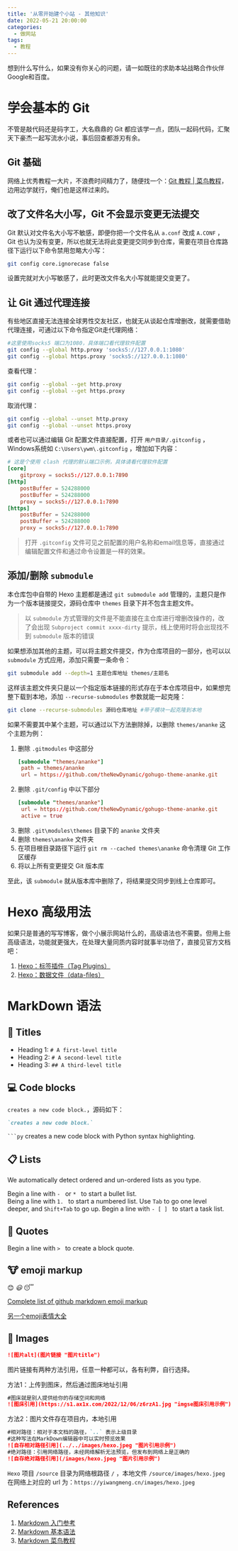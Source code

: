 ```yaml
---
title: '从零开始建个小站 - 其他知识'
date: 2022-05-21 20:00:00
categories:
  - 做网站
tags:
  - 教程
---
```

想到什么写什么，如果没有你关心的问题，请一如既往的求助本站战略合作伙伴 Google和百度。
<!-- more -->
# 学会基本的 Git
不管是敲代码还是码字工，大名鼎鼎的 Git 都应该学一点，团队一起码代码，汇聚天下豪杰一起写流水小说，事后回查都游刃有余。
## Git 基础
网络上优秀教程一大片，不浪费时间精力了，随便找一个：[Git 教程 | 菜鸟教程](https://www.runoob.com/git/git-basic-operations.html)，边用边学就行，俺们也是这样过来的。

## 改了文件名大小写，Git 不会显示变更无法提交
Git 默认对文件名大小写不敏感，即便你把一个文件名从 `a.conf` 改成 `A.CONF` ，Git 也认为没有变更，所以也就无法将此变更提交同步到仓库，需要在项目仓库路径下运行以下命令禁用忽略大小写：
```bash
git config core.ignorecase false
```

设置完就对大小写敏感了，此时更改文件名大小写就能提交变更了。

## 让 Git 通过代理连接
有些地区直接无法连接全球男性交友社区，也就无从谈起仓库增删改，就需要借助代理连接，可通过以下命令指定Git走代理网络：
```bash
#这里使用socks5 端口为1080，具体端口看代理软件配置
git config --global http.proxy 'socks5://127.0.0.1:1080' 
git config --global https.proxy 'socks5://127.0.0.1:1080'
```

查看代理：
```bash
git config --global --get http.proxy
git config --global --get https.proxy
```

取消代理：
```bash
git config --global --unset http.proxy
git config --global --unset https.proxy
```

或者也可以通过编辑 Git 配置文件直接配置，打开 `用户目录/.gitconfig` ，Windows系统如 `C:\Users\ywm\.gitconfig` ，增加如下内容：
```toml
# 这是个使用 clash 代理的默认端口示例，具体请看代理软件配置
[core]
	gitproxy = socks5://127.0.0.1:7890
[http]
	postBuffer = 524288000
	postBuffer = 524288000
	proxy = socks5://127.0.0.1:7890
[https]
	postBuffer = 524288000
	postBuffer = 524288000
	proxy = socks5://127.0.0.1:7890
```

> 打开 `.gitconfig` 文件可见之前配置的用户名称和email信息等，直接通过编辑配置文件和通过命令设置是一样的效果。

## 添加/删除 `submodule`
本仓库包中自带的 Hexo 主题都是通过 `git submodule add` 管理的，主题只是作为一个版本链接提交，源码仓库中 `themes` 目录下并不包含主题文件。
> 以 `submodule` 方式管理的文件是不能直接在主仓库进行增删改操作的，改了会出现 `Subproject commit xxxx-dirty` 提示，线上使用时将会出现找不到 `submodule` 版本的错误

如果想添加其他的主题，可以将主题文件提交，作为仓库项目的一部分，也可以以 `submodule` 方式应用，添加只需要一条命令：
```Bash
git submodule add --depth=1 主题仓库地址 themes/主题名
```

这样该主题文件夹只是以一个指定版本链接的形式存在于本仓库项目中，如果想完整下载到本地，添加 `--recurse-submodules` 参数就能一起克隆：
```Bash
git clone --recurse-submodules 源码仓库地址 #带子模块一起克隆到本地
```

如果不需要其中某个主题，可以通过以下方法删除掉，以删除 `themes/ananke` 这个主题为例：
1. 删除 `.gitmodules` 中这部分
   ```toml
   [submodule "themes/ananke"]
	path = themes/ananke
	url = https://github.com/theNewDynamic/gohugo-theme-ananke.git
   ```
2. 删除 `.git/config` 中以下部分
   ```toml
   [submodule "themes/ananke"]
	url = https://github.com/theNewDynamic/gohugo-theme-ananke.git
	active = true
   ```
3. 删除 `.git\modules\themes` 目录下的 `ananke` 文件夹
4. 删除 `themes\ananke` 文件夹
5. 在项目根目录路径下运行 `git rm --cached themes\ananke` 命令清理 Git 工作区缓存
6. 将以上所有变更提交 Git 版本库

至此，该 `submodule` 就从版本库中删除了，将结果提交同步到线上仓库即可。


# Hexo 高级用法
如果只是普通的写写博客，做个小展示网站什么的，高级语法也不需要。但用上些高级语法，功能就更强大，在处理大量同质内容时就事半功倍了，直接见官方文档吧：
1. [Hexo：标签插件（Tag Plugins）](https://hexo.io/zh-cn/docs/tag-plugins)
2. [Hexo：数据文件（data-files）](https://hexo.io/zh-cn/docs/data-files)

# MarkDown 语法
## 📌 **Titles**

- Heading 1: `# A first-level title`
- Heading 2: `# A second-level title`
- Heading 3: `## A third-level title`


## 💻 **Code blocks**
`creates a new code block.`，源码如下：
```MarkDown
`creates a new code block.`
```

` ```py ` creates a new code block with Python syntax highlighting.


## **📋** **Lists**

We automatically detect ordered and un-ordered lists as you type. 

Begin a line with `- ` or `* ` to start a bullet list.  
Being a line with `1. ` to start a numbered list. Use `Tab` to go one level deeper, and `Shift+Tab` to go up. Begin a line with `- [ ] ` to start a task list.


## **🎤** **Quotes**

Begin a line with `> ` to create a block quote.

## **🐮** **emoji markup**
😊 	_😃_ 	😴

[Complete list of github markdown emoji markup](https://gist.github.com/rxaviers/7360908)

[另一个emoji表情大全](https://www.emojiall.com/zh-hans/all-emojis)

## **💖** **Images**
```Markdown
![图片alt](图片链接 "图片title")
```
图片链接有两种方法引用，任意一种都可以，各有利弊，自行选择。

方法1：上传到图床，然后通过图床地址引用

```Markdown
#图床就是别人提供给你的存储空间和网络
![图床引用](https://s1.ax1x.com/2022/12/06/z6rzA1.jpg "imgse图床引用示例")
```

方法2：图片文件存在项目内，本地引用

```MarkDown
#相对路径：相对于本文档的路径，`..` 表示上级目录
#这种写法在MarkDown编辑器中可以实时预览效果
![自存相对路径引用](../../images/hexo.jpeg "图片引用示例")
#绝对路径：引用网络路径，未经网络解析无法预览，但发布到网络上是正确的
![自存绝对路径引用](/images/hexo.jpeg "图片引用示例")
```

`Hexo` 项目 `/source` 目录为网络根路径 `/` ，本地文件 `/source/images/hexo.jpeg` 在网络上对应的 url 为：`https://yiwangmeng.cn/images/hexo.jpeg`

## References

1. [Markdown 入门参考](http://xianbai.me/learn-md/article/about/readme.html)
2. [Markdown 基本语法](https://markdown.com.cn/basic-syntax/)
3. [Markdown 菜鸟教程](https://www.runoob.com/markdown/md-tutorial.html)
